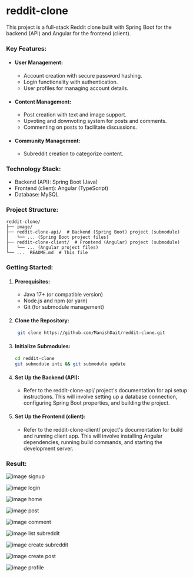 # reddit-clone

This project is a full-stack Reddit clone built with Spring Boot for the backend (API) and Angular for the frontend (client).

###  Key Features:

 - #### User Management:
   * Account creation with secure password hashing.
   * Login functionality with authentication.
   * User profiles for managing account details.
   
 - #### Content Management:
    * Post creation with text and image support.
    * Upvoting and downvoting system for posts and comments.
    * Commenting on posts to facilitate discussions.

 - #### Community Management:
    * Subreddit creation to categorize content.

### Technology Stack:

 - Backend (API): Spring Boot (Java)
 - Frontend (client): Angular (TypeScript)
 - Database: MySQL

### Project Structure:

```
reddit-clone/
├── image/
├── reddit-clone-api/  # Backend (Spring Boot) project (submodule)
│   └── ... (Spring Boot project files)
├── reddit-clone-client/  # Frontend (Angular) project (submodule)
│   └── ... (Angular project files)
└── ...  README.md  # This file
```

### Getting Started:

1. #### Prerequisites:
   - Java 17+ (or compatible version)
   - Node.js and npm (or yarn)
   - Git (for submodule management)
    
2. #### Clone the Repository:
   ```bash
    git clone https://github.com/ManishDait/reddit-clone.git
   ```

3. #### Initialize Submodules:
   ```bash
   cd reddit-clone
   git submodule inti && git submodule update
   ```

4. #### Set Up the Backend (API):

   - Refer to the reddit-clone-api/ project's documentation for api setup instructions. This will involve setting up a database connection, configuring Spring Boot properties, and building the project.

5. #### Set Up the Frontend (client):

    - Refer to the reddit-clone-client/ project's documentation for build and running client app. This will involve installing Angular dependencies, running build commands, and starting the development server.

### Result:

![image signup](image/img1.png)

![image login](image/img2.png)

![image home](image/img3.png)

![image post](image/img4.png)

![image comment](image/img5.png)

![image list subreddit](image/img6.png)

![image create subreddit](image/img7.png)

![image create post](image/img8.png)

![image profile](image/img9.png)